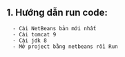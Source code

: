 ## 1. Hướng dẫn run code:
      - Cài NetBeans bản mới nhất
      - Cài tomcat 9
      - Cài jdk 8
      - Mở project bằng netbeans rồi Run